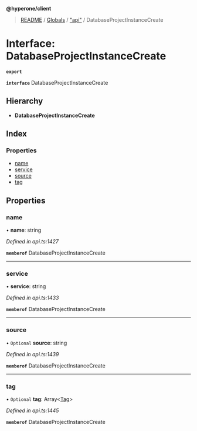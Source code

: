 **@hyperone/client**

> [README](../README.md) / [Globals](../globals.md) / ["api"](../modules/_api_.md) / DatabaseProjectInstanceCreate

# Interface: DatabaseProjectInstanceCreate

**`export`** 

**`interface`** DatabaseProjectInstanceCreate

## Hierarchy

* **DatabaseProjectInstanceCreate**

## Index

### Properties

* [name](_api_.databaseprojectinstancecreate.md#name)
* [service](_api_.databaseprojectinstancecreate.md#service)
* [source](_api_.databaseprojectinstancecreate.md#source)
* [tag](_api_.databaseprojectinstancecreate.md#tag)

## Properties

### name

•  **name**: string

*Defined in api.ts:1427*

**`memberof`** DatabaseProjectInstanceCreate

___

### service

•  **service**: string

*Defined in api.ts:1433*

**`memberof`** DatabaseProjectInstanceCreate

___

### source

• `Optional` **source**: string

*Defined in api.ts:1439*

**`memberof`** DatabaseProjectInstanceCreate

___

### tag

• `Optional` **tag**: Array\<[Tag](_api_.tag.md)>

*Defined in api.ts:1445*

**`memberof`** DatabaseProjectInstanceCreate
